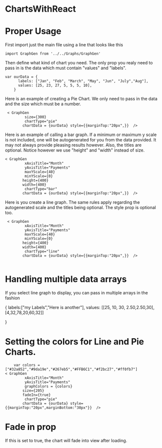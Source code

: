 # ChartsWithReact

# Proper Usage 

First import just the main file using a line that looks like this 

```
import GraphGen from '../../Graphs/GraphGen'

```
Then define what kind of chart you need. The only prop you realy need to pass in is the data which must contain "values" and "labels".
```
var ourData = {
      labels: ["Jan", "Feb", "March", "May", "Jun", "July","Aug"],
      values: [25, 23, 27, 5, 5, 5, 10],
    }
```

Here is an example of creating a Pie Chart. We only need to pass in the data and the size which must be a number. 

```
 < GraphGen 
         size={300}
         chartType="pie"
        chartData = {ourData} style={{marginTop:"20px",}}  />
```
Here is an example of calling a bar graph. If a minimum or maximum y scale is not included, one will be autogenerated for you from the data provided. It may not always provide pleasing results however. Also, the titles are optional. Notice however we use "height" and "width" instead of size.

```
< GraphGen 
         xAxisTitle="Month"
         yAxisTitle="Payments"
         maxYScale={40}
         minYScale={0}
        height={400}
        width={400}
         chartType="bar"
        chartData = {ourData} style={{marginTop:"20px",}}  />
```

Here is you create a line graph. The same rules apply regarding the autogenerated scale and the titles being optional. The style prop is optional too. 
```
 < GraphGen 
         xAxisTitle="Month"
         yAxisTitle="Payments"
         maxYScale={40}
         minYScale={0}
        height={400}
        width={400}
         chartType="line"
        chartData = {ourData} style={{marginTop:"20px",}}  />


```

# Handling multiple data arrays
If you select line graph to display, you can pass in multiple arrays in the fashion 

{
    labels:["my Labels","Here is another"],
    values: [[25, 10, 30, 2.50,2.50,30],[4,32,78,20,60,32]]

}

# Setting the colors for Line and Pie Charts.

```
    var colors = ["#32a852","#9da19e","#267eb5","#FFB6C1","#f2bc27","#ff0fb7"]
< GraphGen 
         xAxisTitle="Month"
         yAxisTitle="Payments"
         graphColors = {colors}
        size={205}
        fadeIn={true}
         chartType="pie"
        chartData = {ourData} style={{marginTop:"20px",marginBottom:"30px"}}  />

```

# Fade in prop

If this is set to true, the chart will fade into view after loading.
